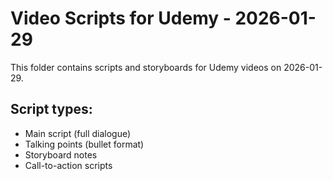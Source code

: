 # Video Scripts for Udemy - 2026-01-29

This folder contains scripts and storyboards for Udemy videos on 2026-01-29.

## Script types:
- Main script (full dialogue)
- Talking points (bullet format)
- Storyboard notes
- Call-to-action scripts
